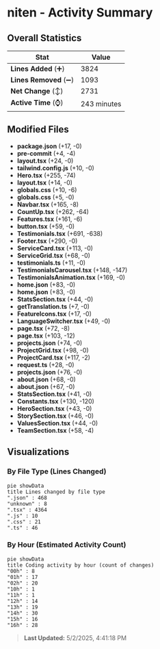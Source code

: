 # niten - Activity Summary 

## Overall Statistics

| Stat                   | Value                                                             |
| ---------------------- | ----------------------------------------------------------------- |
| **Lines Added** (➕)   | 3824                                          |
| **Lines Removed** (➖) | 1093                                        |
| **Net Change** (↕)    | 2731                |
| **Active Time** (⌚)   | 243 minutes |


## Modified Files
- **package.json** (+17, -0)
- **pre-commit** (+4, -4)
- **layout.tsx** (+24, -0)
- **tailwind.config.js** (+10, -0)
- **Hero.tsx** (+255, -74)
- **layout.tsx** (+14, -0)
- **globals.css** (+10, -6)
- **globals.css** (+5, -0)
- **Navbar.tsx** (+165, -8)
- **CountUp.tsx** (+262, -64)
- **Features.tsx** (+161, -6)
- **button.tsx** (+59, -0)
- **Testimonials.tsx** (+691, -638)
- **Footer.tsx** (+290, -0)
- **ServiceCard.tsx** (+113, -0)
- **ServiceGrid.tsx** (+68, -0)
- **testimonials.ts** (+11, -0)
- **TestimonialsCarousel.tsx** (+148, -147)
- **TestimonialsAnimation.tsx** (+169, -0)
- **home.json** (+83, -0)
- **home.json** (+83, -0)
- **StatsSection.tsx** (+44, -0)
- **getTranslation.ts** (+7, -0)
- **FeatureIcons.tsx** (+17, -0)
- **LanguageSwitcher.tsx** (+49, -0)
- **page.tsx** (+72, -8)
- **page.tsx** (+103, -12)
- **projects.json** (+74, -0)
- **ProjectGrid.tsx** (+98, -0)
- **ProjectCard.tsx** (+117, -2)
- **request.ts** (+28, -0)
- **projects.json** (+76, -0)
- **about.json** (+68, -0)
- **about.json** (+67, -0)
- **StatsSection.tsx** (+41, -0)
- **Constants.tsx** (+130, -120)
- **HeroSection.tsx** (+43, -0)
- **StorySection.tsx** (+46, -0)
- **ValuesSection.tsx** (+44, -0)
- **TeamSection.tsx** (+58, -4)

## Visualizations

### By File Type (Lines Changed)

```mermaid
pie showData
title Lines changed by file type
".json" : 468
"unknown" : 8
".tsx" : 4364
".js" : 10
".css" : 21
".ts" : 46
```

### By Hour (Estimated Activity Count)

```mermaid
pie showData
title Coding activity by hour (count of changes)
"00h" : 8
"01h" : 17
"02h" : 20
"10h" : 1
"11h" : 1
"12h" : 14
"13h" : 19
"14h" : 30
"15h" : 16
"16h" : 28
```


> **Last Updated:** 5/2/2025, 4:41:18 PM